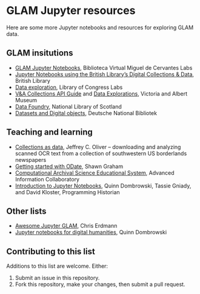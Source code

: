 # GLAM Jupyter resources

Here are some more Jupyter notebooks and resources for exploring GLAM data.

## GLAM insitutions

* [GLAM Jupyter Notebooks](http://data.cervantesvirtual.com/blog/notebooks/), Biblioteca Virtual Miguel de Cervantes Labs
* [Jupyter Notebooks using the British Library’s Digital Collections & Data](https://github.com/BL-Labs/Jupyter-notebooks-projects-using-BL-Sources), British Library
* [Data exploration](https://github.com/LibraryOfCongress/data-exploration), Library of Congress Labs
* [V&A Collections API Guide](https://developers.vam.ac.uk/guide/v2/welcome.html) and [Data Explorations](http://developers.vam.ac.uk/notebooks/data-explorations/intro.html), Victoria and Albert Museum
* [Data Foundry](https://data.nls.uk/tools/jupyter-notebooks/), National Library of Scotland
* [Datasets and Digital objects](https://www.dnb.de/DE/Professionell/Services/WissenschaftundForschung/DNBLab/dnblab_node.html), Deutsche National Bibliotek

## Teaching and learning

* [Collections as data](https://github.com/jcoliver/dig-coll-borderlands), Jeffrey C. Oliver – downloading and analyzing scanned OCR text from a collection of southwestern US borderlands newspapers
* [Getting started with ODate](https://o-date.github.io/support/notebooks-toc/), Shawn Graham
* [Computational Archival Science Educational System](https://cases.umd.edu/), Advanced Information Collaboratory
* [Introduction to Jupyter Notebooks](https://programminghistorian.org/en/lessons/jupyter-notebooks), Quinn Dombrowski, Tassie Gniady, and David Kloster, Programming Historian

## Other lists

* [Awesome Jupyter GLAM](https://github.com/LibraryCarpentry/awesome-jupyter-glam), Chris Erdmann
* [Jupyter notebooks for digital humanities](https://github.com/quinnanya/dh-jupyter), Quinn Dombrowski

## Contributing to this list

Additions to this list are welcome. Either:

1. Submit an issue in this repository.
2. Fork this repository, make your changes, then submit a pull request.
